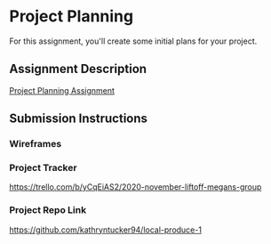 # Project Planning
For this assignment, you'll create some initial plans for your project.

## Assignment Description
[Project Planning Assignment](https://education.launchcode.org/liftoff/modules/assignments/project-planning)

## Submission Instructions

### Wireframes


### Project Tracker

https://trello.com/b/yCqEiAS2/2020-november-liftoff-megans-group

### Project Repo Link

https://github.com/kathryntucker94/local-produce-1
